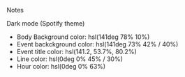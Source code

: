 Notes

Dark mode (Spotify theme)
 - Body Background color: hsl(141deg 78% 10%)
 - Event backckground color: hsl(141deg 73% 42% / 40%)
 - Event title color: hsl(141.2, 53.7%, 80.2%)
 - Line color: hsl(0deg 0% 45% / 30%)
 - Hour color: hsl(0deg 0% 63%)
